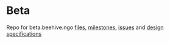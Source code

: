 # Beta
Repo for beta.beehive.ngo [files](), [milestones](), [issues]() and [design specifications]()
